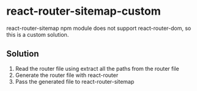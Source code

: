 # react-router-sitemap-custom
react-router-sitemap npm module does not support react-router-dom, so this is a custom solution.

## Solution
1. Read the router file using extract all the paths from the router file
2. Generate the router file with react-router
3. Pass the generated file to react-router-sitemap
